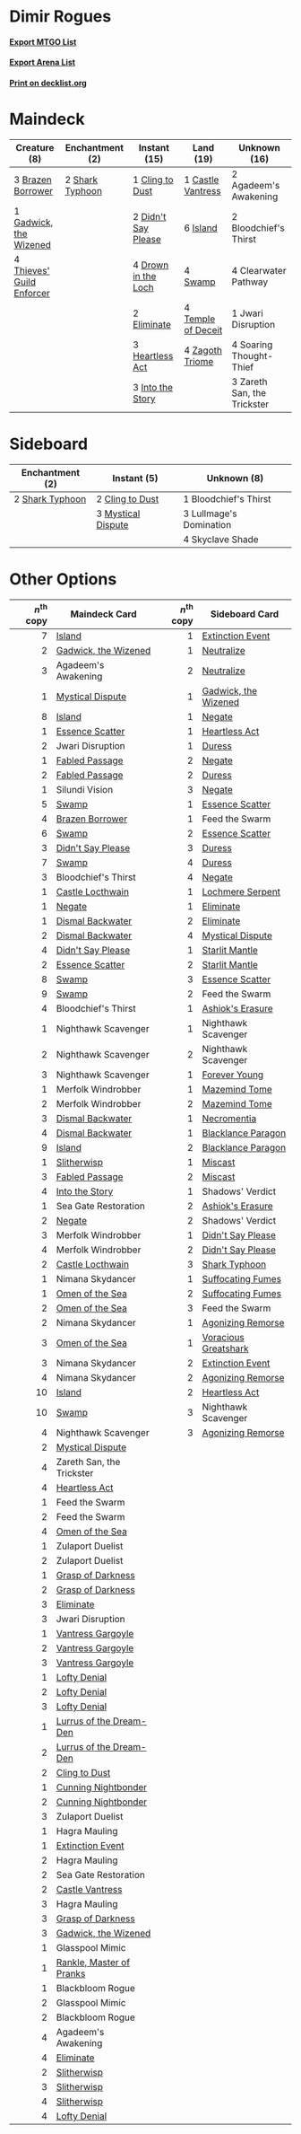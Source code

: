 # Dimir Rogues

#### [Export MTGO List](../collection/Dimir%20Rogues/Dimir%20Rogues.txt)
#### [Export Arena List](../collection/Dimir%20Rogues/Dimir%20Rogues_arena.txt)
#### [Print on decklist.org](http://decklist.org/?deckmain=2%09Agadeem's%20Awakening%0A2%09Bloodchief's%20Thirst%0A3%09Brazen%20Borrower%0A1%09Castle%20Vantress%0A4%09Clearwater%20Pathway%0A1%09Cling%20to%20Dust%0A2%09Didn't%20Say%20Please%0A4%09Drown%20in%20the%20Loch%0A2%09Eliminate%0A1%09Gadwick,%20the%20Wizened%0A3%09Heartless%20Act%0A3%09Into%20the%20Story%0A6%09Island%0A1%09Jwari%20Disruption%0A2%09Shark%20Typhoon%0A4%09Soaring%20Thought-Thief%0A4%09Swamp%0A4%09Temple%20of%20Deceit%0A4%09Thieves'%20Guild%20Enforcer%0A4%09Zagoth%20Triome%0A3%09Zareth%20San,%20the%20Trickster&deckside=1%09Bloodchief's%20Thirst%0A2%09Cling%20to%20Dust%0A3%09Lullmage's%20Domination%0A3%09Mystical%20Dispute%0A2%09Shark%20Typhoon%0A4%09Skyclave%20Shade)
# Maindeck

|                                            Creature (8)                                            |                                     Enchantment (2)                                      |                                         Instant (15)                                         |                                          Land (19)                                          |       Unknown (16)        |
|----------------------------------------------------------------------------------------------------|------------------------------------------------------------------------------------------|----------------------------------------------------------------------------------------------|---------------------------------------------------------------------------------------------|---------------------------|
|3 [Brazen Borrower](http://gatherer.wizards.com/Pages/Card/Details.aspx?multiverseid=473001)        |2 [Shark Typhoon](http://gatherer.wizards.com/Pages/Card/Details.aspx?multiverseid=479587)|1 [Cling to Dust](http://gatherer.wizards.com/Pages/Card/Details.aspx?multiverseid=476338)    |1 [Castle Vantress](http://gatherer.wizards.com/Pages/Card/Details.aspx?multiverseid=473204) |2 Agadeem's Awakening      |
|1 [Gadwick, the Wizened](http://gatherer.wizards.com/Pages/Card/Details.aspx?multiverseid=473010)   |                                                                                          |2 [Didn't Say Please](http://gatherer.wizards.com/Pages/Card/Details.aspx?multiverseid=473004)|6 [Island](http://gatherer.wizards.com/Pages/Card/Details.aspx?multiverseid=439857)          |2 Bloodchief's Thirst      |
|4 [Thieves' Guild Enforcer](http://gatherer.wizards.com/Pages/Card/Details.aspx?multiverseid=485448)|                                                                                          |4 [Drown in the Loch](http://gatherer.wizards.com/Pages/Card/Details.aspx?multiverseid=473150)|4 [Swamp](http://gatherer.wizards.com/Pages/Card/Details.aspx?multiverseid=439858)           |4 Clearwater Pathway       |
|                                                                                                    |                                                                                          |2 [Eliminate](http://gatherer.wizards.com/Pages/Card/Details.aspx?multiverseid=485420)        |4 [Temple of Deceit](http://gatherer.wizards.com/Pages/Card/Details.aspx?multiverseid=373734)|1 Jwari Disruption         |
|                                                                                                    |                                                                                          |3 [Heartless Act](http://gatherer.wizards.com/Pages/Card/Details.aspx?multiverseid=479611)    |4 [Zagoth Triome](http://gatherer.wizards.com/Pages/Card/Details.aspx?multiverseid=479779)   |4 Soaring Thought-Thief    |
|                                                                                                    |                                                                                          |3 [Into the Story](http://gatherer.wizards.com/Pages/Card/Details.aspx?multiverseid=473012)   |                                                                                             |3 Zareth San, the Trickster|


# Sideboard

|                                     Enchantment (2)                                      |                                         Instant (5)                                         |      Unknown (8)      |
|------------------------------------------------------------------------------------------|---------------------------------------------------------------------------------------------|-----------------------|
|2 [Shark Typhoon](http://gatherer.wizards.com/Pages/Card/Details.aspx?multiverseid=479587)|2 [Cling to Dust](http://gatherer.wizards.com/Pages/Card/Details.aspx?multiverseid=476338)   |1 Bloodchief's Thirst  |
|                                                                                          |3 [Mystical Dispute](http://gatherer.wizards.com/Pages/Card/Details.aspx?multiverseid=473020)|3 Lullmage's Domination|
|                                                                                          |                                                                                             |4 Skyclave Shade       |


# Other Options

|*n*<sup>th</sup> copy|                                           Maindeck Card                                           |*n*<sup>th</sup> copy|                                        Sideboard Card                                         |
|--------------------:|---------------------------------------------------------------------------------------------------|--------------------:|-----------------------------------------------------------------------------------------------|
|                    7|[Island](http://gatherer.wizards.com/Pages/Card/Details.aspx?multiverseid=439857)                  |                    1|[Extinction Event](http://gatherer.wizards.com/Pages/Card/Details.aspx?multiverseid=479608)    |
|                    2|[Gadwick, the Wizened](http://gatherer.wizards.com/Pages/Card/Details.aspx?multiverseid=473010)    |                    1|[Neutralize](http://gatherer.wizards.com/Pages/Card/Details.aspx?multiverseid=479579)          |
|                    3|Agadeem's Awakening                                                                                |                    2|[Neutralize](http://gatherer.wizards.com/Pages/Card/Details.aspx?multiverseid=479579)          |
|                    1|[Mystical Dispute](http://gatherer.wizards.com/Pages/Card/Details.aspx?multiverseid=473020)        |                    1|[Gadwick, the Wizened](http://gatherer.wizards.com/Pages/Card/Details.aspx?multiverseid=473010)|
|                    8|[Island](http://gatherer.wizards.com/Pages/Card/Details.aspx?multiverseid=439857)                  |                    1|[Negate](http://gatherer.wizards.com/Pages/Card/Details.aspx?multiverseid=423707)              |
|                    1|[Essence Scatter](http://gatherer.wizards.com/Pages/Card/Details.aspx?multiverseid=426754)         |                    1|[Heartless Act](http://gatherer.wizards.com/Pages/Card/Details.aspx?multiverseid=479611)       |
|                    2|Jwari Disruption                                                                                   |                    1|[Duress](http://gatherer.wizards.com/Pages/Card/Details.aspx?multiverseid=14557)               |
|                    1|[Fabled Passage](http://gatherer.wizards.com/Pages/Card/Details.aspx?multiverseid=473206)          |                    2|[Negate](http://gatherer.wizards.com/Pages/Card/Details.aspx?multiverseid=423707)              |
|                    2|[Fabled Passage](http://gatherer.wizards.com/Pages/Card/Details.aspx?multiverseid=473206)          |                    2|[Duress](http://gatherer.wizards.com/Pages/Card/Details.aspx?multiverseid=14557)               |
|                    1|Silundi Vision                                                                                     |                    3|[Negate](http://gatherer.wizards.com/Pages/Card/Details.aspx?multiverseid=423707)              |
|                    5|[Swamp](http://gatherer.wizards.com/Pages/Card/Details.aspx?multiverseid=439858)                   |                    1|[Essence Scatter](http://gatherer.wizards.com/Pages/Card/Details.aspx?multiverseid=426754)     |
|                    4|[Brazen Borrower](http://gatherer.wizards.com/Pages/Card/Details.aspx?multiverseid=473001)         |                    1|Feed the Swarm                                                                                 |
|                    6|[Swamp](http://gatherer.wizards.com/Pages/Card/Details.aspx?multiverseid=439858)                   |                    2|[Essence Scatter](http://gatherer.wizards.com/Pages/Card/Details.aspx?multiverseid=426754)     |
|                    3|[Didn't Say Please](http://gatherer.wizards.com/Pages/Card/Details.aspx?multiverseid=473004)       |                    3|[Duress](http://gatherer.wizards.com/Pages/Card/Details.aspx?multiverseid=14557)               |
|                    7|[Swamp](http://gatherer.wizards.com/Pages/Card/Details.aspx?multiverseid=439858)                   |                    4|[Duress](http://gatherer.wizards.com/Pages/Card/Details.aspx?multiverseid=14557)               |
|                    3|Bloodchief's Thirst                                                                                |                    4|[Negate](http://gatherer.wizards.com/Pages/Card/Details.aspx?multiverseid=423707)              |
|                    1|[Castle Locthwain](http://gatherer.wizards.com/Pages/Card/Details.aspx?multiverseid=473203)        |                    1|[Lochmere Serpent](http://gatherer.wizards.com/Pages/Card/Details.aspx?multiverseid=473157)    |
|                    1|[Negate](http://gatherer.wizards.com/Pages/Card/Details.aspx?multiverseid=423707)                  |                    1|[Eliminate](http://gatherer.wizards.com/Pages/Card/Details.aspx?multiverseid=485420)           |
|                    1|[Dismal Backwater](http://gatherer.wizards.com/Pages/Card/Details.aspx?multiverseid=420908)        |                    2|[Eliminate](http://gatherer.wizards.com/Pages/Card/Details.aspx?multiverseid=485420)           |
|                    2|[Dismal Backwater](http://gatherer.wizards.com/Pages/Card/Details.aspx?multiverseid=420908)        |                    4|[Mystical Dispute](http://gatherer.wizards.com/Pages/Card/Details.aspx?multiverseid=473020)    |
|                    4|[Didn't Say Please](http://gatherer.wizards.com/Pages/Card/Details.aspx?multiverseid=473004)       |                    1|[Starlit Mantle](http://gatherer.wizards.com/Pages/Card/Details.aspx?multiverseid=476318)      |
|                    2|[Essence Scatter](http://gatherer.wizards.com/Pages/Card/Details.aspx?multiverseid=426754)         |                    2|[Starlit Mantle](http://gatherer.wizards.com/Pages/Card/Details.aspx?multiverseid=476318)      |
|                    8|[Swamp](http://gatherer.wizards.com/Pages/Card/Details.aspx?multiverseid=439858)                   |                    3|[Essence Scatter](http://gatherer.wizards.com/Pages/Card/Details.aspx?multiverseid=426754)     |
|                    9|[Swamp](http://gatherer.wizards.com/Pages/Card/Details.aspx?multiverseid=439858)                   |                    2|Feed the Swarm                                                                                 |
|                    4|Bloodchief's Thirst                                                                                |                    1|[Ashiok's Erasure](http://gatherer.wizards.com/Pages/Card/Details.aspx?multiverseid=476294)    |
|                    1|Nighthawk Scavenger                                                                                |                    1|Nighthawk Scavenger                                                                            |
|                    2|Nighthawk Scavenger                                                                                |                    2|Nighthawk Scavenger                                                                            |
|                    3|Nighthawk Scavenger                                                                                |                    1|[Forever Young](http://gatherer.wizards.com/Pages/Card/Details.aspx?multiverseid=473051)       |
|                    1|Merfolk Windrobber                                                                                 |                    1|[Mazemind Tome](http://gatherer.wizards.com/Pages/Card/Details.aspx?multiverseid=485555)       |
|                    2|Merfolk Windrobber                                                                                 |                    2|[Mazemind Tome](http://gatherer.wizards.com/Pages/Card/Details.aspx?multiverseid=485555)       |
|                    3|[Dismal Backwater](http://gatherer.wizards.com/Pages/Card/Details.aspx?multiverseid=420908)        |                    1|[Necromentia](http://gatherer.wizards.com/Pages/Card/Details.aspx?multiverseid=485439)         |
|                    4|[Dismal Backwater](http://gatherer.wizards.com/Pages/Card/Details.aspx?multiverseid=420908)        |                    1|[Blacklance Paragon](http://gatherer.wizards.com/Pages/Card/Details.aspx?multiverseid=473041)  |
|                    9|[Island](http://gatherer.wizards.com/Pages/Card/Details.aspx?multiverseid=439857)                  |                    2|[Blacklance Paragon](http://gatherer.wizards.com/Pages/Card/Details.aspx?multiverseid=473041)  |
|                    1|[Slitherwisp](http://gatherer.wizards.com/Pages/Card/Details.aspx?multiverseid=479728)             |                    1|[Miscast](http://gatherer.wizards.com/Pages/Card/Details.aspx?multiverseid=485380)             |
|                    3|[Fabled Passage](http://gatherer.wizards.com/Pages/Card/Details.aspx?multiverseid=473206)          |                    2|[Miscast](http://gatherer.wizards.com/Pages/Card/Details.aspx?multiverseid=485380)             |
|                    4|[Into the Story](http://gatherer.wizards.com/Pages/Card/Details.aspx?multiverseid=473012)          |                    1|Shadows' Verdict                                                                               |
|                    1|Sea Gate Restoration                                                                               |                    2|[Ashiok's Erasure](http://gatherer.wizards.com/Pages/Card/Details.aspx?multiverseid=476294)    |
|                    2|[Negate](http://gatherer.wizards.com/Pages/Card/Details.aspx?multiverseid=423707)                  |                    2|Shadows' Verdict                                                                               |
|                    3|Merfolk Windrobber                                                                                 |                    1|[Didn't Say Please](http://gatherer.wizards.com/Pages/Card/Details.aspx?multiverseid=473004)   |
|                    4|Merfolk Windrobber                                                                                 |                    2|[Didn't Say Please](http://gatherer.wizards.com/Pages/Card/Details.aspx?multiverseid=473004)   |
|                    2|[Castle Locthwain](http://gatherer.wizards.com/Pages/Card/Details.aspx?multiverseid=473203)        |                    3|[Shark Typhoon](http://gatherer.wizards.com/Pages/Card/Details.aspx?multiverseid=479587)       |
|                    1|Nimana Skydancer                                                                                   |                    1|[Suffocating Fumes](http://gatherer.wizards.com/Pages/Card/Details.aspx?multiverseid=479620)   |
|                    1|[Omen of the Sea](http://gatherer.wizards.com/Pages/Card/Details.aspx?multiverseid=476309)         |                    2|[Suffocating Fumes](http://gatherer.wizards.com/Pages/Card/Details.aspx?multiverseid=479620)   |
|                    2|[Omen of the Sea](http://gatherer.wizards.com/Pages/Card/Details.aspx?multiverseid=476309)         |                    3|Feed the Swarm                                                                                 |
|                    2|Nimana Skydancer                                                                                   |                    1|[Agonizing Remorse](http://gatherer.wizards.com/Pages/Card/Details.aspx?multiverseid=476334)   |
|                    3|[Omen of the Sea](http://gatherer.wizards.com/Pages/Card/Details.aspx?multiverseid=476309)         |                    1|[Voracious Greatshark](http://gatherer.wizards.com/Pages/Card/Details.aspx?multiverseid=479590)|
|                    3|Nimana Skydancer                                                                                   |                    2|[Extinction Event](http://gatherer.wizards.com/Pages/Card/Details.aspx?multiverseid=479608)    |
|                    4|Nimana Skydancer                                                                                   |                    2|[Agonizing Remorse](http://gatherer.wizards.com/Pages/Card/Details.aspx?multiverseid=476334)   |
|                   10|[Island](http://gatherer.wizards.com/Pages/Card/Details.aspx?multiverseid=439857)                  |                    2|[Heartless Act](http://gatherer.wizards.com/Pages/Card/Details.aspx?multiverseid=479611)       |
|                   10|[Swamp](http://gatherer.wizards.com/Pages/Card/Details.aspx?multiverseid=439858)                   |                    3|Nighthawk Scavenger                                                                            |
|                    4|Nighthawk Scavenger                                                                                |                    3|[Agonizing Remorse](http://gatherer.wizards.com/Pages/Card/Details.aspx?multiverseid=476334)   |
|                    2|[Mystical Dispute](http://gatherer.wizards.com/Pages/Card/Details.aspx?multiverseid=473020)        |                     |                                                                                               |
|                    4|Zareth San, the Trickster                                                                          |                     |                                                                                               |
|                    4|[Heartless Act](http://gatherer.wizards.com/Pages/Card/Details.aspx?multiverseid=479611)           |                     |                                                                                               |
|                    1|Feed the Swarm                                                                                     |                     |                                                                                               |
|                    2|Feed the Swarm                                                                                     |                     |                                                                                               |
|                    4|[Omen of the Sea](http://gatherer.wizards.com/Pages/Card/Details.aspx?multiverseid=476309)         |                     |                                                                                               |
|                    1|Zulaport Duelist                                                                                   |                     |                                                                                               |
|                    2|Zulaport Duelist                                                                                   |                     |                                                                                               |
|                    1|[Grasp of Darkness](http://gatherer.wizards.com/Pages/Card/Details.aspx?multiverseid=407595)       |                     |                                                                                               |
|                    2|[Grasp of Darkness](http://gatherer.wizards.com/Pages/Card/Details.aspx?multiverseid=407595)       |                     |                                                                                               |
|                    3|[Eliminate](http://gatherer.wizards.com/Pages/Card/Details.aspx?multiverseid=485420)               |                     |                                                                                               |
|                    3|Jwari Disruption                                                                                   |                     |                                                                                               |
|                    1|[Vantress Gargoyle](http://gatherer.wizards.com/Pages/Card/Details.aspx?multiverseid=473033)       |                     |                                                                                               |
|                    2|[Vantress Gargoyle](http://gatherer.wizards.com/Pages/Card/Details.aspx?multiverseid=473033)       |                     |                                                                                               |
|                    3|[Vantress Gargoyle](http://gatherer.wizards.com/Pages/Card/Details.aspx?multiverseid=473033)       |                     |                                                                                               |
|                    1|[Lofty Denial](http://gatherer.wizards.com/Pages/Card/Details.aspx?multiverseid=485379)            |                     |                                                                                               |
|                    2|[Lofty Denial](http://gatherer.wizards.com/Pages/Card/Details.aspx?multiverseid=485379)            |                     |                                                                                               |
|                    3|[Lofty Denial](http://gatherer.wizards.com/Pages/Card/Details.aspx?multiverseid=485379)            |                     |                                                                                               |
|                    1|[Lurrus of the Dream-Den](http://gatherer.wizards.com/Pages/Card/Details.aspx?multiverseid=479746) |                     |                                                                                               |
|                    2|[Lurrus of the Dream-Den](http://gatherer.wizards.com/Pages/Card/Details.aspx?multiverseid=479746) |                     |                                                                                               |
|                    2|[Cling to Dust](http://gatherer.wizards.com/Pages/Card/Details.aspx?multiverseid=476338)           |                     |                                                                                               |
|                    1|[Cunning Nightbonder](http://gatherer.wizards.com/Pages/Card/Details.aspx?multiverseid=479739)     |                     |                                                                                               |
|                    2|[Cunning Nightbonder](http://gatherer.wizards.com/Pages/Card/Details.aspx?multiverseid=479739)     |                     |                                                                                               |
|                    3|Zulaport Duelist                                                                                   |                     |                                                                                               |
|                    1|Hagra Mauling                                                                                      |                     |                                                                                               |
|                    1|[Extinction Event](http://gatherer.wizards.com/Pages/Card/Details.aspx?multiverseid=479608)        |                     |                                                                                               |
|                    2|Hagra Mauling                                                                                      |                     |                                                                                               |
|                    2|Sea Gate Restoration                                                                               |                     |                                                                                               |
|                    2|[Castle Vantress](http://gatherer.wizards.com/Pages/Card/Details.aspx?multiverseid=473204)         |                     |                                                                                               |
|                    3|Hagra Mauling                                                                                      |                     |                                                                                               |
|                    3|[Grasp of Darkness](http://gatherer.wizards.com/Pages/Card/Details.aspx?multiverseid=407595)       |                     |                                                                                               |
|                    3|[Gadwick, the Wizened](http://gatherer.wizards.com/Pages/Card/Details.aspx?multiverseid=473010)    |                     |                                                                                               |
|                    1|Glasspool Mimic                                                                                    |                     |                                                                                               |
|                    1|[Rankle, Master of Pranks](http://gatherer.wizards.com/Pages/Card/Details.aspx?multiverseid=473063)|                     |                                                                                               |
|                    1|Blackbloom Rogue                                                                                   |                     |                                                                                               |
|                    2|Glasspool Mimic                                                                                    |                     |                                                                                               |
|                    2|Blackbloom Rogue                                                                                   |                     |                                                                                               |
|                    4|Agadeem's Awakening                                                                                |                     |                                                                                               |
|                    4|[Eliminate](http://gatherer.wizards.com/Pages/Card/Details.aspx?multiverseid=485420)               |                     |                                                                                               |
|                    2|[Slitherwisp](http://gatherer.wizards.com/Pages/Card/Details.aspx?multiverseid=479728)             |                     |                                                                                               |
|                    3|[Slitherwisp](http://gatherer.wizards.com/Pages/Card/Details.aspx?multiverseid=479728)             |                     |                                                                                               |
|                    4|[Slitherwisp](http://gatherer.wizards.com/Pages/Card/Details.aspx?multiverseid=479728)             |                     |                                                                                               |
|                    4|[Lofty Denial](http://gatherer.wizards.com/Pages/Card/Details.aspx?multiverseid=485379)            |                     |                                                                                               |

